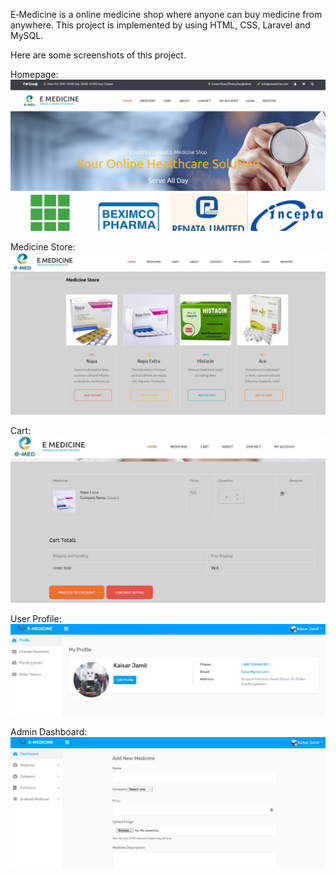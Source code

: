 E‑Medicine is a online medicine shop where anyone can buy medicine from anywhere.
This project is implemented by using HTML, CSS, Laravel and MySQL.


Here are some screenshots of this project.

Homepage: 
![alt text](https://github.com/KaisarJamil/Emedicine/blob/master/home.png)

Medicine Store:
![alt text](https://github.com/KaisarJamil/Emedicine/blob/master/medicine.JPG)


Cart:
![alt text](https://github.com/KaisarJamil/Emedicine/blob/master/cart.JPG)


User Profile:
![alt text](https://github.com/KaisarJamil/Emedicine/blob/master/profile.JPG)


Admin Dashboard:
![alt text](https://github.com/KaisarJamil/Emedicine/blob/master/dashboard.JPG)
